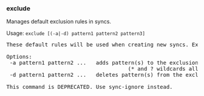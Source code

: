### exclude
Manages default exclusion rules in syncs.

Usage: `exclude [(-a|-d) pattern1 pattern2 pattern3]`
<pre>
These default rules will be used when creating new syncs. Existing syncs won't be affected. To modify the exclusion rules of existing syncs, use mega-sync-ignore.

Options:
 -a pattern1 pattern2 ...	adds pattern(s) to the exclusion list
                         	          (* and ? wildcards allowed)
 -d pattern1 pattern2 ...	deletes pattern(s) from the exclusion list

This command is DEPRECATED. Use sync-ignore instead.
</pre>
